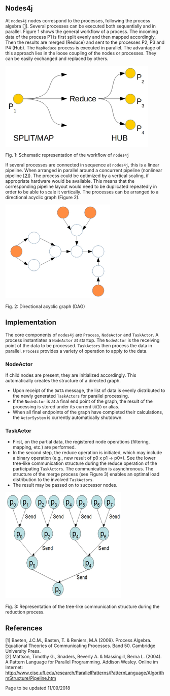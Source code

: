 ## Nodes4j ##

At `nodes4j` nodes correspond to the processes, following the process algebra [[1](#1)]. Several processes can be executed both sequentially and in parallel. Figure 1 shows the general workflow of a process. The incoming data of the process P1 is first split evenly and then mapped accordingly. Then the results are merged (Reduce) and sent to the processes P2, P3 and P4 (Hub). The `MapReduce` process is executed in parallel. The advantage of this approach lies in the loose coupling of the nodes or processes. They can be easily exchanged and replaced by others.

<img src="doc/images/workflow.jpg" alt="Schematic representation of the workflow of nodes4j" width="450" height="255"/>

Fig. 1: Schematic representation of the workflow of `nodes4j`

If several processes are connected in sequence at `nodes4j`, this is a linear pipeline. When arranged in parallel around a concurrent pipeline (nonlinear pipeline [[2](#2)]). The process could be optimized by a vertical scaling, if appropriate hardware would be available. This means that the corresponding pipeline layout would need to be duplicated repeatedly in order to be able to scale it vertically. The processes can be arranged to a directional acyclic graph (Figure 2).

<img src="doc/images/dag.jpg" alt="Directional acyclic graph (DAG)" width="329" height="295"/>

Fig. 2: Directional acyclic graph (DAG)

## Implementation ##

The core components of `nodes4j` are `Process`, `NodeActor` and `TaskActor`. A process instantiates a `NodeActor` at startup. The `NodeActor` is the receiving point of the data to be processed. `TaskActors` then process the data in parallel. `Process` provides a variety of operation to apply to the data.

### NodeActor ###

If child nodes are present, they are initialized accordingly. This automatically creates the structure of a directed graph. 
- Upon receipt of the `DATA` message, the list of data is evenly distributed to the newly generated `TaskActors` for parallel processing. 
- If the `NodeActor` is at a final end point of the graph, the result of the processing is stored under its current `UUID` or alias. 
- When all final endpoints of the graph have completed their calculations, the `ActorSystem` is currently automatically shutdown.

### TaskActor ###

- First, on the partial data, the registered node operations (filtering, mapping, etc.) are performed.
- In the second step, the reduce operation is initiated, which may include a binary operation (e.g., new result of p0 x p1 -> p0*). See the lower tree-like communication structure during the reduce operation of the participating `TaskActors`. The communication is asynchronous. The structure of the merge process (see Figure 3) enables an optimal load distribution to the involved `TaskActors`.
- The result may be passed on to successor nodes.

<img src="doc/images/tree.jpg" alt="Representation of the tree-like communication structure during the reduction process." width="366" height="334"/>

Fig. 3: Representation of the tree-like communication structure during the reduction process.

## References ##
[1]<a name="1"/> Baeten, J.C.M., Basten, T. & Reniers, M.A (2009). Process Algebra. Equational Theories of Communicating Processes. Band 50. Cambridge University Press.  
[2]<a name="2"/> Mattson, Timothy G., Snaders, Beverly A. & Massingill, Berna L. (2004). A Pattern Language for Parallel Programming. Addison Wesley. Online im Internet: http://www.cise.ufl.edu/research/ParallelPatterns/PatternLanguage/AlgorithmStructure/Pipeline.htm  

Page to be updated 11/09/2018